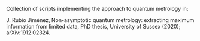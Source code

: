 Collection of scripts implementing the approach to quantum metrology in:

  J. Rubio Jiménez, Non-asymptotic quantum metrology: extracting maximum information from limited data, PhD thesis, University of Sussex (2020); arXiv:1912.02324.
